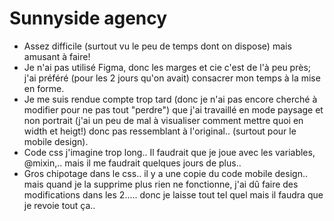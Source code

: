 

# Sunnyside agency

- Assez difficile (surtout vu le peu de temps dont on dispose) mais amusant à faire!
- Je n'ai pas utilisé Figma, donc les marges et cie c'est de l'à peu près; j'ai préféré (pour les 2 jours qu'on avait) consacrer mon temps à la mise en forme.
- Je me suis rendue compte trop tard (donc je n'ai pas encore cherché à modifier pour ne pas tout "perdre") que j'ai travaillé en mode paysage et non portrait (j'ai un peu de mal à visualiser comment mettre quoi en width et heigt!) donc pas ressemblant à l'original.. (surtout pour le mobile design).
- Code css j'imagine trop long.. Il faudrait que je joue avec les variables, @mixin,.. mais il me faudrait quelques jours de plus..
- Gros chipotage dans le css.. il y a une copie du code mobile design.. mais quand je la supprime plus rien ne fonctionne, j'ai dû faire des modifications dans les 2..... donc je laisse tout tel quel mais il faudra que je revoie tout ça..